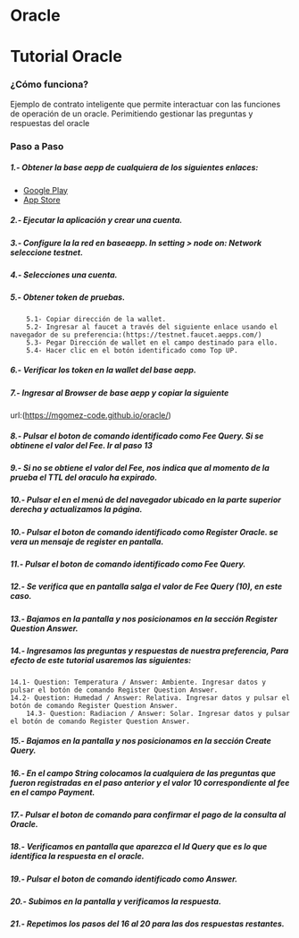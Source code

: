 # Oracle
# Tutorial Oracle
### ¿Cómo funciona?  

Ejemplo de contrato inteligente que permite interactuar con las funciones de operación de un oracle. Perimitiendo gestionar las preguntas y respuestas del oracle

### Paso a Paso
#####  1.- Obtener la base aepp de cualquiera de los siguientes enlaces:
  - [Google Play](https://play.google.com/store/apps/details?id=com.aeternity.base)
  - [App Store](https://apps.apple.com/ru/app/base-%C3%A6pp-wallet/id1458655724)
#####  2.- Ejecutar la aplicación y crear una cuenta.
#####  3.- Configure la la red en baseaepp. In setting > node on: Network seleccione testnet.
#####  4.- Selecciones una cuenta.
#####  5.- Obtener token de pruebas.
        5.1- Copiar dirección de la wallet.
        5.2- Ingresar al faucet a través del siguiente enlace usando el navegador de su preferencia:(https://testnet.faucet.aepps.com/)
        5.3- Pegar Dirección de wallet en el campo destinado para ello.
        5.4- Hacer clic en el botón identificado como Top UP.
#####  6.- Verificar los token en la wallet del base aepp.
#####  7.- Ingresar al Browser de base aepp y copiar la siguiente 
url:(https://mgomez-code.github.io/oracle/)
#####  8.- Pulsar el boton de comando identificado como Fee Query. Si se obtinene el valor del Fee. Ir al paso 13
#####  9.- Si no se obtiene el valor del Fee, nos indica que al momento de la prueba el TTL del oraculo ha expirado.
#####  10.- Pulsar el en el menú de del navegador ubicado en la parte superior derecha y actualizamos la página.
#####  10.- Pulsar el boton de comando identificado como Register Oracle. se vera un mensaje de register en pantalla.
#####  11.- Pulsar el boton de comando identificado como Fee Query.
#####  12.- Se verifica que en pantalla salga el valor de Fee Query (10), en este caso.
#####  13.- Bajamos en la pantalla y nos posicionamos en la sección Register Question Answer.
#####  14.- Ingresamos las preguntas y respuestas de nuestra preferencia, Para efecto de este tutorial usaremos las siguientes:
	14.1- Question: Temperatura / Answer: Ambiente. Ingresar datos y pulsar el botón de comando Register Question Answer.
	14.2- Question: Humedad / Answer: Relativa. Ingresar datos y pulsar el botón de comando Register Question Answer. 
        14.3- Question: Radiacion / Answer: Solar. Ingresar datos y pulsar el botón de comando Register Question Answer. 
#####  15.- Bajamos en la pantalla y nos posicionamos en la sección Create Query.
#####  16.- En el campo String colocamos la cualquiera de las preguntas que fueron registradas en el paso anterior y el valor 10 correspondiente al fee en el campo Payment.
#####  17.- Pulsar el boton de comando para confirmar el pago de la consulta al Oracle.
#####  18.- Verificamos en pantalla que aparezca el Id Query que es lo que identifica la respuesta en el oracle.
#####  19.- Pulsar el boton de comando identificado como Answer.
#####  20.- Subimos en la pantalla y verificamos la respuesta.
#####  21.- Repetimos los pasos del 16 al 20 para las dos respuestas restantes.

